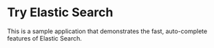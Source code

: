 # Try Elastic Search

This is a sample application that demonstrates the fast, auto-complete features of Elastic Search. 
